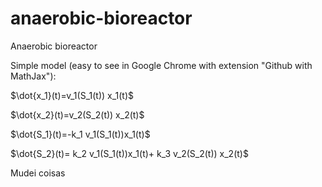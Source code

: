 # anaerobic-bioreactor
Anaerobic bioreactor

Simple model (easy to see in Google Chrome with extension "Github with MathJax"):

$\dot{x_1}(t)=v_1(S_1(t)) x_1(t)$

$\dot{x_2}(t)=v_2(S_2(t)) x_2(t)$

$\dot{S_1}(t)=-k_1 v_1(S_1(t))x_1(t)$

$\dot{S_2}(t)= k_2 v_1(S_1(t))x_1(t)+ k_3 v_2(S_2(t)) x_2(t)$
 
 
Mudei coisas